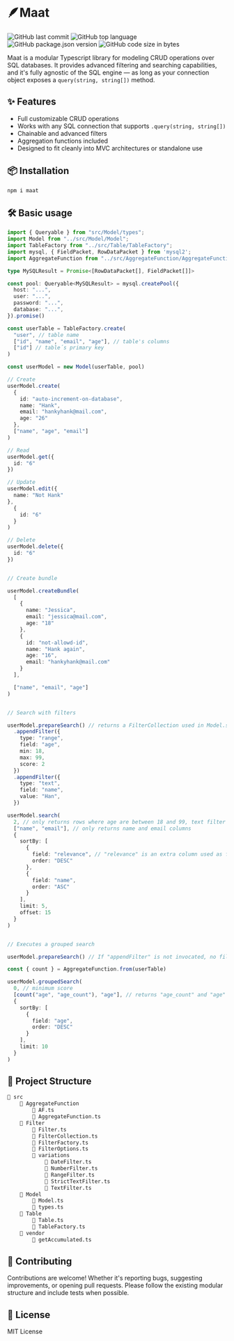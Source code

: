 # 🪶Maat

![GitHub last commit](https://img.shields.io/github/last-commit/lukasaldivia/maat)
![GitHub top language](https://img.shields.io/github/languages/top/lukasaldivia/maat)
![GitHub package.json version](https://img.shields.io/github/package-json/v/lukasaldivia/maat?color=ffffff)
![GitHub code size in bytes](https://img.shields.io/github/languages/code-size/lukasaldivia/maat)

Maat is a modular Typescript library for modeling CRUD operations over SQL databases.
It provides advanced filtering and searching capabilities, and it's fully agnostic of the SQL engine — as long as your connection object exposes a `query(string, string[])` method.

## ✨ Features

- Full customizable CRUD operations
- Works with any SQL connection that supports `.query(string, string[])`
- Chainable and advanced filters
- Aggregation functions included
- Designed to fit cleanly into MVC architectures or standalone use

## 📦 Installation

```bash
npm i maat
```

## 🛠️ Basic usage

```ts
import { Queryable } from "src/Model/types";
import Model from "../src/Model/Model";
import TableFactory from "../src/Table/TableFactory";
import mysql, { FieldPacket, RowDataPacket } from 'mysql2';
import AggregateFunction from "../src/AggregateFunction/AggregateFunction";

type MySQLResult = Promise<[RowDataPacket[], FieldPacket[]]>

const pool: Queryable<MySQLResult> = mysql.createPool({
  host: "...",
  user: "...",
  password: "...",
  database: "...",
}).promise()

const userTable = TableFactory.create(
  "user", // table name
  ["id", "name", "email", "age"], // table's columns
  ["id"] // table´s primary key
)

const userModel = new Model(userTable, pool)

// Create
userModel.create(
  {
    id: "auto-increment-on-database",
    name: "Hank",
    email: "hankyhank@mail.com",
    age: "26"
  },
  ["name", "age", "email"]
)

// Read
userModel.get({
  id: "6"
})

// Update
userModel.edit({
  name: "Not Hank"
},
  {
    id: "6"
  }
)

// Delete
userModel.delete({
  id: "6"
})


// Create bundle

userModel.createBundle(
  [
    {
      name: "Jessica",
      email: "jessica@mail.com",
      age: "18"
    },
    {
      id: "not-allowd-id",
      name: "Hank again",
      age: "16",
      email: "hankyhank@mail.com"
    }
  ],

  ["name", "email", "age"]
)


// Search with filters

userModel.prepareSearch() // returns a FilterCollection used in Model.search() or Model.groupedSearch()
  .appendFilter({
    type: "range",
    field: "age",
    min: 18,
    max: 99,
    score: 2
  })
  .appendFilter({
    type: "text",
    field: "name",
    value: "Han",
  })

userModel.search(
  2, // only returns rows where age are between 18 and 99, text filter applies as a secondary filter
  ["name", "email"], // only returns name and email columns
  {
    sortBy: [
      {
        field: "relevance", // "relevance" is an extra column used as filter coincidence
        order: "DESC"
      },
      {
        field: "name",
        order: "ASC"
      }
    ],
    limit: 5,
    offset: 15
  }
)


// Executes a grouped search

userModel.prepareSearch() // If "appendFilter" is not invocated, no filters will be applied

const { count } = AggregateFunction.from(userTable)

userModel.groupedSearch(
  0, // minimum score
  [count("age", "age_count"), "age"], // returns "age_count" and "age" as columns. "age_count" is an alias from "COUNT(age)"
  {
    sortBy: [
      {
        field: "age",
        order: "DESC"
      }
    ],
    limit: 10
  }
)


```

## 📁 Project Structure

```txt
📁 src
    📁 AggregateFunction
        📄 AF.ts
        📄 AggregateFunction.ts
    📁 Filter
        📄 Filter.ts
        📄 FilterCollection.ts
        📄 FilterFactory.ts
        📄 FilterOptions.ts
        📁 variations
            📄 DateFilter.ts
            📄 NumberFilter.ts
            📄 RangeFilter.ts
            📄 StrictTextFilter.ts
            📄 TextFilter.ts
    📁 Model
        📄 Model.ts
        📄 types.ts
    📁 Table
        📄 Table.ts
        📄 TableFactory.ts
    📁 vendor
        📄 getAccumulated.ts
```

## 🤝 Contributing

Contributions are welcome! Whether it's reporting bugs, suggesting improvements, or opening pull requests. Please follow the existing modular structure and include tests when possible.

## 📘 License

MIT License
